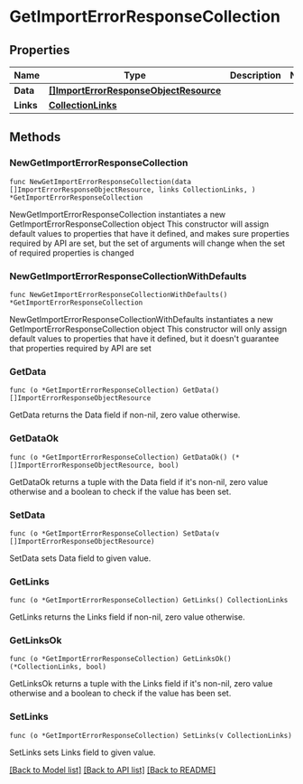 # GetImportErrorResponseCollection

## Properties

Name | Type | Description | Notes
------------ | ------------- | ------------- | -------------
**Data** | [**[]ImportErrorResponseObjectResource**](ImportErrorResponseObjectResource.md) |  | 
**Links** | [**CollectionLinks**](CollectionLinks.md) |  | 

## Methods

### NewGetImportErrorResponseCollection

`func NewGetImportErrorResponseCollection(data []ImportErrorResponseObjectResource, links CollectionLinks, ) *GetImportErrorResponseCollection`

NewGetImportErrorResponseCollection instantiates a new GetImportErrorResponseCollection object
This constructor will assign default values to properties that have it defined,
and makes sure properties required by API are set, but the set of arguments
will change when the set of required properties is changed

### NewGetImportErrorResponseCollectionWithDefaults

`func NewGetImportErrorResponseCollectionWithDefaults() *GetImportErrorResponseCollection`

NewGetImportErrorResponseCollectionWithDefaults instantiates a new GetImportErrorResponseCollection object
This constructor will only assign default values to properties that have it defined,
but it doesn't guarantee that properties required by API are set

### GetData

`func (o *GetImportErrorResponseCollection) GetData() []ImportErrorResponseObjectResource`

GetData returns the Data field if non-nil, zero value otherwise.

### GetDataOk

`func (o *GetImportErrorResponseCollection) GetDataOk() (*[]ImportErrorResponseObjectResource, bool)`

GetDataOk returns a tuple with the Data field if it's non-nil, zero value otherwise
and a boolean to check if the value has been set.

### SetData

`func (o *GetImportErrorResponseCollection) SetData(v []ImportErrorResponseObjectResource)`

SetData sets Data field to given value.


### GetLinks

`func (o *GetImportErrorResponseCollection) GetLinks() CollectionLinks`

GetLinks returns the Links field if non-nil, zero value otherwise.

### GetLinksOk

`func (o *GetImportErrorResponseCollection) GetLinksOk() (*CollectionLinks, bool)`

GetLinksOk returns a tuple with the Links field if it's non-nil, zero value otherwise
and a boolean to check if the value has been set.

### SetLinks

`func (o *GetImportErrorResponseCollection) SetLinks(v CollectionLinks)`

SetLinks sets Links field to given value.



[[Back to Model list]](../README.md#documentation-for-models) [[Back to API list]](../README.md#documentation-for-api-endpoints) [[Back to README]](../README.md)


